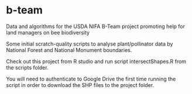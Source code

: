 # b-team
Data and algorithms for the USDA NIFA B-Team project promoting help for land managers on bee biodiversity

Some initial scratch-quality scripts to analyse plant/pollinator data by National Forest and National Monument boundaries.

Check out this project from R studio and run script intersectShapes.R from the scripts folder.

You will need to authenticate to Google Drive the first time running the script in order to download the SHP files to the project folder.
